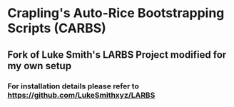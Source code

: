 # Crapling's Auto-Rice Bootstrapping Scripts (CARBS)

## Fork of Luke Smith's LARBS Project modified for my own setup
### For installation details please refer to https://github.com/LukeSmithxyz/LARBS
